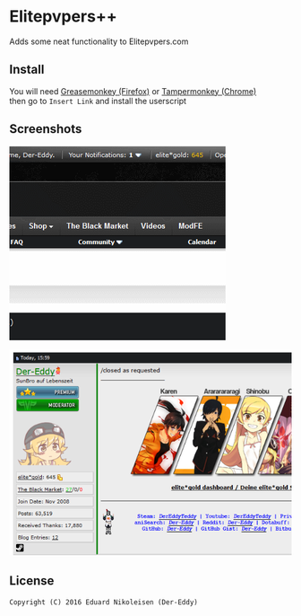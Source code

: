 Elitepvpers++
=====================

Adds some neat functionality to Elitepvpers.com

Install
-------------
You will need [Greasemonkey (Firefox)](http://www.greasespot.net/) or [Tampermonkey (Chrome)](https://tampermonkey.net/)  
then go to `Insert Link` and install the userscript

Screenshots
-------------
![markMentions](img/markMentions.gif)

![colorBorder](img/colorBorder.png)

License
-------------
    Copyright (C) 2016 Eduard Nikoleisen (Der-Eddy)
